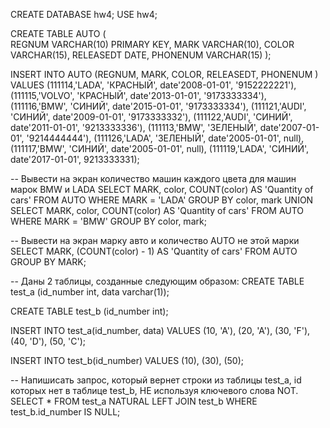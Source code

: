 CREATE DATABASE hw4;
USE hw4;

CREATE TABLE AUTO 
(       
	REGNUM VARCHAR(10) PRIMARY KEY, 
	MARK VARCHAR(10), 
	COLOR VARCHAR(15),
	RELEASEDT DATE, 
	PHONENUM VARCHAR(15)
);

INSERT INTO AUTO (REGNUM, MARK,	COLOR, RELEASEDT, PHONENUM ) 
VALUES (111114,'LADA', 'КРАСНЫЙ', date'2008-01-01', '9152222221'),
       (111115,'VOLVO', 'КРАСНЫЙ', date'2013-01-01', '9173333334'),
       (111116,'BMW', 'СИНИЙ', date'2015-01-01', '9173333334'),
       (111121,'AUDI', 'СИНИЙ', date'2009-01-01', '9173333332'),
       (111122,'AUDI', 'СИНИЙ', date'2011-01-01', '9213333336'),
       (111113,'BMW', 'ЗЕЛЕНЫЙ', date'2007-01-01', '9214444444'),
       (111126,'LADA', 'ЗЕЛЕНЫЙ', date'2005-01-01', null),
       (111117,'BMW', 'СИНИЙ', date'2005-01-01', null),
       (111119,'LADA', 'СИНИЙ', date'2017-01-01', 9213333331);

--  Вывести на экран количество машин каждого цвета для машин марок BMW и LADA
SELECT MARK, color, COUNT(color) AS 'Quantity of cars' FROM AUTO
WHERE MARK = 'LADA'
GROUP BY color, mark 
UNION SELECT MARK, color, COUNT(color) AS 'Quantity of cars' FROM AUTO
WHERE MARK = 'BMW'
GROUP BY color, mark;

--  Вывести на экран марку авто и количество AUTO не этой марки
SELECT MARK, (COUNT(color) - 1) AS 'Quantity of cars' FROM AUTO
GROUP BY MARK;

-- Даны 2 таблицы, созданные следующим образом:
CREATE TABLE test_a 
(id_number int, data varchar(1));

CREATE TABLE test_b 
(id_number int);

INSERT INTO test_a(id_number, data) 
VALUES (10, 'A'),
       (20, 'A'),
       (30, 'F'),
       (40, 'D'),
       (50, 'C');

INSERT INTO test_b(id_number) 
VALUES (10),
       (30),
       (50);

--  Напишисать запрос, который вернет строки из таблицы test_a, id которых нет в таблице test_b, НЕ используя ключевого слова NOT.
SELECT * FROM test_a
NATURAL LEFT JOIN test_b
WHERE test_b.id_number IS NULL;
